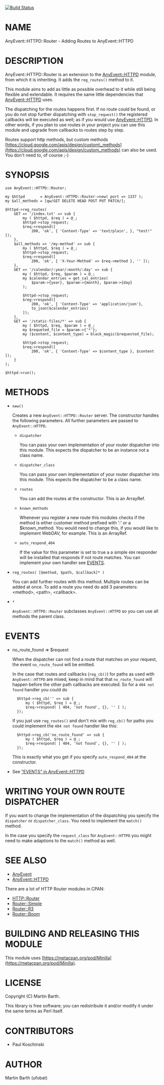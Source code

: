 [![Build Status](https://travis-ci.org/ufobat/p5-AnyEvent-HTTPD-Router.svg?branch=master)](https://travis-ci.org/ufobat/p5-AnyEvent-HTTPD-Router)
# NAME

AnyEvent::HTTPD::Router - Adding Routes to AnyEvent::HTTPD

# DESCRIPTION

AnyEvent::HTTPD::Router is an extension to the [AnyEvent::HTTPD](https://metacpan.org/pod/AnyEvent::HTTPD) module, from
which it is inheriting. It adds the `reg_routes()` method to it.

This module aims to add as little as possible overhead to it while still being
flexible and extendable. It requires the same little dependencies that
[AnyEvent::HTTPD](https://metacpan.org/pod/AnyEvent::HTTPD) uses.

The dispatching for the routes happens first. If no route could be found, or you
do not stop further dispatching with `stop_request()` the registered callbacks
will be executed as well; as if you would use [AnyEvent::HTTPD](https://metacpan.org/pod/AnyEvent::HTTPD). In other
words, if you plan to use routes in your project you can use this module and
upgrade from callbacks to routes step by step.

Routes support http methods, but custom methods
[https://cloud.google.com/apis/design/custom\_methods](https://cloud.google.com/apis/design/custom_methods) can also be used. You
don't need to, of course ;-)

# SYNOPSIS

    use AnyEvent::HTTPD::Router;

    my $httpd       = AnyEvent::HTTPD::Router->new( port => 1337 );
    my $all_methods = [qw/GET DELETE HEAD POST PUT PATCH/];

    $httpd->reg_routes(
        GET => '/index.txt' => sub {
            my ( $httpd, $req ) = @_;
            $httpd->stop_request;
            $req->respond([
                200, 'ok', { 'Content-Type' => 'text/plain', }, "test!" ]);
        },
        $all_methods => '/my-method' => sub {
            my ( $httpd, $req ) = @_;
            $httpd->stop_request;
            $req->respond([
                200, 'ok', { 'X-Your-Method' => $req->method }, '' ]);
        },
        GET => '/calendar/:year/:month/:day' => sub {
            my ( $httpd, $req, $param ) = @_;
            my $calendar_entries = get_cal_entries(
                $param->{year}, $param->{month}, $param->{day}
            );

            $httpd->stop_request;
            $reg->respond([
                200, 'ok', { 'Content-Type' => 'application/json'},
                to_json($calendar_entries)
            ]);
        },
        GET => '/static-files/*' => sub {
            my ( $httpd, $req, $param ) = @_;
            my $requeted_file = $param->{'*'};
            my ($content, $content_type) = black_magic($requested_file);

            $httpd->stop_request;
            $req->respond([
                200, 'ok', { 'Content-Type' => $content_type }, $content ]);
        }
    );

    $httpd->run();

# METHODS

- `new()`

    Creates a new `AnyEvent::HTTPD::Router` server. The constructor handles the
    following parameters. All further parameters are passed to `AnyEvent::HTTPD`.

    - `dispatcher`

        You can pass your own implementation of your router dispatcher into this module.
        This expects the dispatcher to be an instance not a class name.

    - `dispatcher_class`

        You can pass your own implementation of your router dispatcher into this module.
        This expects the dispatcher to be a class name.

    - `routes`

        You can add the routes at the constructor. This is an ArrayRef.

    - `known_methods`

        Whenever you register a new route this modules checks if the method is either
        customer method prefixed with ':' or a $known\_method. You would need to change
        this, if you would like to implement WebDAV, for example. This is an ArrayRef.

    - `auto_respond_404`

        If the value for this parameter is set to true a a simple `404` responder will
        be installed that responds if not route matches. You can implement your own
        handler see [EVENTS](https://metacpan.org/pod/EVENTS).

- `reg_routes( [$method, $path, $callback]* )`

    You can add further routes with this method. Multiple routes can be added at
    once. To add a route you need do add 3 parameters: &lt;method>, &lt;path>, &lt;callback>.

- `*`

    `AnyEvent::HTTPD::Router` subclasses `AnyEvent::HTTPD` so you can use all
    methods the parent class.

# EVENTS

- no\_route\_found => $request

    When the dispatcher can not find a route that matches on your request, the
    event `no_route_found` will be emitted.

    In the case that routes and callbacks (`reg_cb()`) for paths as used with
    `AnyEvent::HTTPD` are mixed, keep in mind that that `no_route_found` will
    happen before the other path callbacks are executed. So for a
    `404 not found` handler you could do

        $httpd->reg_cb('' => sub {
            my ( $httpd, $req ) = @_;
            $req->respond( [ 404, 'not found', {}, '' ] );
        });

    If you just use `reg_routes()` and don't mix with `reg_cb()` for paths you
    could implement the `404 not found` handler like this:

        $httpd->reg_cb('no_route_found' => sub {
            my ( $httpd, $req ) = @_;
            $req->respond( [ 404, 'not found', {}, '' ] );
        });

    This is exactly what you get if you specify `auto_respond_404` at the
    constructor.

- See ["EVENTS" in AnyEvent::HTTPD](https://metacpan.org/pod/AnyEvent::HTTPD#EVENTS)

# WRITING YOUR OWN ROUTE DISPATCHER

If you want to change the implementation of the dispatching you specify the
`dispatcher` or `dispatcher_class`. You need to implement the `match()`
method.

In the case you specify the `request_class` for `AnyEvent::HTTPD` you might
need to make adaptions to the `match()` method as well.

# SEE ALSO

- [AnyEvent](https://metacpan.org/pod/AnyEvent)
- [AnyEvent::HTTPD](https://metacpan.org/pod/AnyEvent::HTTPD)

There are a lot of HTTP Router modules in CPAN:

- [HTTP::Router](https://metacpan.org/pod/HTTP::Router)
- [Router::Simple](https://metacpan.org/pod/Router::Simple)
- [Router::R3](https://metacpan.org/pod/Router::R3)
- [Router::Boom](https://metacpan.org/pod/Router::Boom)

# BUILDING AND RELEASING THIS MODULE

This module uses [https://metacpan.org/pod/Minilla](https://metacpan.org/pod/Minilla).

# LICENSE

Copyright (C) Martin Barth.

This library is free software; you can redistribute it and/or modify
it under the same terms as Perl itself.

# CONTRIBUTORS

- Paul Koschinski

# AUTHOR

Martin Barth (ufobat)
